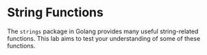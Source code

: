 # String Functions

The `strings` package in Golang provides many useful string-related functions. This lab aims to test your understanding of some of these functions.
